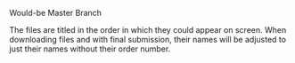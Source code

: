 Would-be Master Branch

The files are titled in the order in which they could appear on screen. 
When downloading files and with final submission, their names will be adjusted to just their names without their order number.
